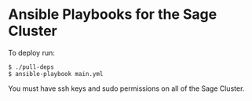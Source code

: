 # Ansible Playbooks for the Sage Cluster

To deploy run:

    $ ./pull-deps
    $ ansible-playbook main.yml

You must have ssh keys and sudo permissions on all of the Sage Cluster.
